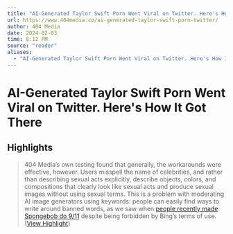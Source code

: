 ```yaml
---
title: "AI-Generated Taylor Swift Porn Went Viral on Twitter. Here's How It Got There"
url: https://www.404media.co/ai-generated-taylor-swift-porn-twitter/
author: 404 Media
date: 2024-02-03
time: 8:12 PM
source: "reader"
aliases:
  - "AI-Generated Taylor Swift Porn Went Viral on Twitter. Here's How It Got There"
---
```

# AI-Generated Taylor Swift Porn Went Viral on Twitter. Here's How It Got There

## Highlights
> 404 Media’s own testing found that generally, the workarounds were effective, however. Users misspell the name of celebrities, and rather than describing sexual acts explicitly, describe objects, colors, and compositions that clearly look like sexual acts and produce sexual images without using sexual terms. This is a problem with moderating AI image generators using keywords: people can easily find ways to write around banned words, as we saw when [people recently made Spongebob do 9/11](https://www.404media.co/bing-is-generating-images-of-spongebob-doing-9-11/) despite being forbidden by Bing’s terms of use. ([View Highlight](https://read.readwise.io/read/01hn18vxz6v78btbsk8dxnkcqw))

